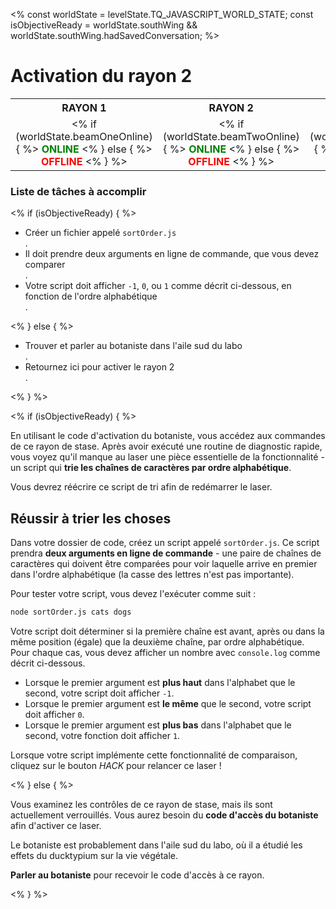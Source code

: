 <%
const worldState = levelState.TQ_JAVASCRIPT_WORLD_STATE;
const isObjectiveReady = worldState.southWing &&
worldState.southWing.hadSavedConversation;
%>

# Activation du rayon 2

<style>
table.lasers {
  margin-top: 10px;
}
table.lasers th, table.lasers td {
  text-align: center !important;
}
table.lasers td span {
  font-weight: bold;
}
table.lasers td span.on {
  color: green;
}
table.lasers td span.off {
  color: red;
}
</style>

<table class="lasers">
  <tr>
    <th>RAYON 1</th>
    <th>RAYON 2</th>
    <th>RAYON 3</th>
    <th>RAYON 4</th>
  </tr>
  <tr>
    <td>
      <% if (worldState.beamOneOnline) { %>
        <span class="on">ONLINE</span>
      <% } else { %>
        <span class="off">OFFLINE</span>
      <% } %>
    </td>
    <td>
      <% if (worldState.beamTwoOnline) { %>
        <span class="on">ONLINE</span>
      <% } else { %>
        <span class="off">OFFLINE</span>
      <% } %>
    </td>
    <td>
      <% if (worldState.beamThreeOnline) { %>
        <span class="on">ONLINE</span>
      <% } else { %>
        <span class="off">OFFLINE</span>
      <% } %>
    </td>
    <td>
      <% if (worldState.beamFourOnline) { %>
        <span class="on">ONLINE</span>
      <% } else { %>
        <span class="off">OFFLINE</span>
      <% } %>
    </td>
  </tr>
</table>

<div class="aside">
<h3>Liste de tâches à accomplir</h3>
<% 
if (isObjectiveReady) {
%>
<ul>
  <li>Créer un fichier appelé <code>sortOrder.js</code></li>.
  <li>Il doit prendre deux arguments en ligne de commande, que vous devez comparer</li>.
  <li>Votre script doit afficher <code>-1</code>, <code>0</code>, ou <code>1</code> comme décrit ci-dessous, en fonction de l'ordre alphabétique</li>.
</ul>
<% } else { %>
<ul>
  <li>Trouver et parler au botaniste dans l'aile sud du labo</li>.
  <li>Retournez ici pour activer le rayon 2</li>.
</ul>
<% } %>
</div>

<% if (isObjectiveReady) { %>

En utilisant le code d'activation du botaniste, vous accédez aux commandes de ce rayon de stase. Après avoir exécuté une routine de diagnostic rapide, vous voyez qu'il manque au laser une pièce essentielle de la fonctionnalité - un script qui **trie les chaînes de caractères par ordre alphabétique**.

Vous devrez réécrire ce script de tri afin de redémarrer le laser.

## Réussir à trier les choses

Dans votre dossier de code, créez un script appelé `sortOrder.js`. Ce script prendra **deux arguments en ligne de commande** - une paire de chaînes de caractères qui doivent être comparées pour voir laquelle arrive en premier dans l'ordre alphabétique (la casse des lettres n'est pas importante).

Pour tester votre script, vous devez l'exécuter comme suit :

```bash
node sortOrder.js cats dogs
```

Votre script doit déterminer si la première chaîne est avant, après ou dans la même position (égale) que la deuxième chaîne, par ordre alphabétique. Pour chaque cas, vous devez afficher un nombre avec `console.log` comme décrit ci-dessous.

- Lorsque le premier argument est **plus haut** dans l'alphabet que le second, votre script doit afficher `-1`.
- Lorsque le premier argument est **le même** que le second, votre script doit afficher `0`.
- Lorsque le premier argument est **plus bas** dans l'alphabet que le second, votre fonction doit afficher `1`.

Lorsque votre script implémente cette fonctionnalité de comparaison, cliquez sur le bouton _HACK_ pour relancer ce laser !

<% } else { %>

Vous examinez les contrôles de ce rayon de stase, mais ils sont actuellement verrouillés. Vous aurez besoin du **code d'accès du botaniste** afin d'activer ce laser.

Le botaniste est probablement dans l'aile sud du labo, où il a étudié les effets du ducktypium sur la vie végétale.

**Parler au botaniste** pour recevoir le code d'accès à ce rayon.

<% } %>
